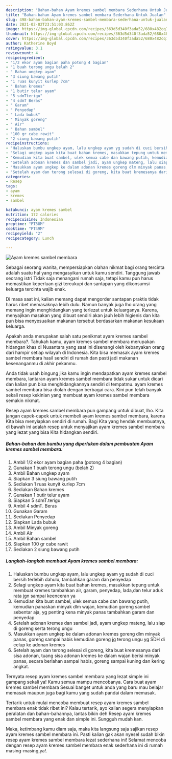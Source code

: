 ```yaml
---
description: "Bahan-bahan Ayam kremes sambel membara Sederhana Untuk Jualan"
title: "Bahan-bahan Ayam kremes sambel membara Sederhana Untuk Jualan"
slug: 498-bahan-bahan-ayam-kremes-sambel-membara-sederhana-untuk-jualan
date: 2021-02-02T23:51:03.862Z
image: https://img-global.cpcdn.com/recipes/363d5d340f3ada52/680x482cq70/ayam-kremes-sambel-membara-foto-resep-utama.jpg
thumbnail: https://img-global.cpcdn.com/recipes/363d5d340f3ada52/680x482cq70/ayam-kremes-sambel-membara-foto-resep-utama.jpg
cover: https://img-global.cpcdn.com/recipes/363d5d340f3ada52/680x482cq70/ayam-kremes-sambel-membara-foto-resep-utama.jpg
author: Katherine Boyd
ratingvalue: 3.1
reviewcount: 4
recipeingredient:
- "1/2 ekor ayam bagian paha potong 4 bagian"
- "1 buah terong ungu belah 2"
- " Bahan ungkep ayam"
- "3 siung bawang putih"
- "1 ruas kunyit kurlep 7cm"
- " Bahan kremes"
- "1 butir telur ayam"
- "5 sdmTterigu"
- "4 sdmT Beras"
- " Garam"
- " Penyedap"
- " Lada bubuk"
- " Minyak goreng"
- " Air"
- " Bahan sambel"
- "100 gr cabe rawit"
- "2 siung bawang putih"
recipeinstructions:
- "Haluskan bumbu ungkep ayam, lalu ungkep ayam yg sudah di cuci bersih terlebih dahulu, tambahkan garam dan penyedap"
- "Selagi ungkep ayam kita buat bahan kremes, masukkan tepung untuk membuat kremes tambahkan air, garam, penyedap, lada,dan telur aduk rata jgn sampai keenceran ya"
- "Kemudian kita buat sambel, ulek semua cabe dan bawang putih, kemudian panaskan minyak dlm wajan, kemudian goreng sambel sebentar aja, yg penting kena minyak panas tambahkan garam dan penyedap"
- "Setelah adonan kremes dan sambel jadi, ayam ungkep mateng, lalu siap di goreng serta terong ungu"
- "Masukkan ayam ungkep ke dalam adonan kremes goreng dlm minyak panas, goreng sampai habis kemudian goreng jg terong ungu yg SDH di celup ke adonan kremes"
- "Setelah ayam dan terong selesai di goreng, kita buat kremesanya dari sisa adonan, tuang sisa adonan kremes ke dalam wajan berisi minyak panas, secara berlahan sampai habis, goreng sampai kuning dan kering angkat."
categories:
- Resep
tags:
- ayam
- kremes
- sambel

katakunci: ayam kremes sambel 
nutrition: 172 calories
recipecuisine: Indonesian
preptime: "PT38M"
cooktime: "PT49M"
recipeyield: "2"
recipecategory: Lunch

---
```



![Ayam kremes sambel membara](https://img-global.cpcdn.com/recipes/363d5d340f3ada52/680x482cq70/ayam-kremes-sambel-membara-foto-resep-utama.jpg)

Sebagai seorang wanita, mempersiapkan olahan nikmat bagi orang tercinta adalah suatu hal yang mengasyikan untuk kamu sendiri. Tanggung jawab seorang istri Tidak saja menangani rumah saja, tetapi kamu pun harus memastikan keperluan gizi tercukupi dan santapan yang dikonsumsi keluarga tercinta wajib enak.

Di masa  saat ini, kalian memang dapat mengorder santapan praktis tidak harus ribet memasaknya lebih dulu. Namun banyak juga lho orang yang memang ingin menghidangkan yang terlezat untuk keluarganya. Karena, menyajikan masakan yang dibuat sendiri akan jauh lebih higienis dan kita pun bisa menyesuaikan makanan tersebut berdasarkan makanan kesukaan keluarga. 



Apakah anda merupakan salah satu penikmat ayam kremes sambel membara?. Tahukah kamu, ayam kremes sambel membara merupakan hidangan khas di Nusantara yang saat ini disenangi oleh kebanyakan orang dari hampir setiap wilayah di Indonesia. Kita bisa memasak ayam kremes sambel membara hasil sendiri di rumah dan pasti jadi makanan kesenanganmu di akhir pekanmu.

Anda tidak usah bingung jika kamu ingin mendapatkan ayam kremes sambel membara, lantaran ayam kremes sambel membara tidak sukar untuk dicari dan kalian pun bisa menghidangkannya sendiri di tempatmu. ayam kremes sambel membara bisa diolah dengan berbagai cara. Kini pun telah banyak sekali resep kekinian yang membuat ayam kremes sambel membara semakin nikmat.

Resep ayam kremes sambel membara pun gampang untuk dibuat, lho. Kita jangan capek-capek untuk membeli ayam kremes sambel membara, karena Kita bisa menyiapkan sendiri di rumah. Bagi Kita yang hendak membuatnya, di bawah ini adalah resep untuk menyajikan ayam kremes sambel membara yang lezat yang bisa Kita hidangkan sendiri.

<!--inarticleads1-->

##### Bahan-bahan dan bumbu yang diperlukan dalam pembuatan Ayam kremes sambel membara:

1. Ambil 1/2 ekor ayam bagian paha (potong 4 bagian)
1. Gunakan 1 buah terong ungu (belah 2)
1. Ambil  Bahan ungkep ayam
1. Siapkan 3 siung bawang putih
1. Sediakan 1 ruas kunyit kurlep 7cm
1. Sediakan  Bahan kremes
1. Gunakan 1 butir telur ayam
1. Siapkan 5 sdmT.terigu
1. Ambil 4 sdmT. Beras
1. Gunakan  Garam
1. Sediakan  Penyedap
1. Siapkan  Lada bubuk
1. Ambil  Minyak goreng
1. Ambil  Air
1. Ambil  Bahan sambel
1. Siapkan 100 gr cabe rawit
1. Sediakan 2 siung bawang putih




<!--inarticleads2-->

##### Langkah-langkah membuat Ayam kremes sambel membara:

1. Haluskan bumbu ungkep ayam, lalu ungkep ayam yg sudah di cuci bersih terlebih dahulu, tambahkan garam dan penyedap
1. Selagi ungkep ayam kita buat bahan kremes, masukkan tepung untuk membuat kremes tambahkan air, garam, penyedap, lada,dan telur aduk rata jgn sampai keenceran ya
1. Kemudian kita buat sambel, ulek semua cabe dan bawang putih, kemudian panaskan minyak dlm wajan, kemudian goreng sambel sebentar aja, yg penting kena minyak panas tambahkan garam dan penyedap
1. Setelah adonan kremes dan sambel jadi, ayam ungkep mateng, lalu siap di goreng serta terong ungu
1. Masukkan ayam ungkep ke dalam adonan kremes goreng dlm minyak panas, goreng sampai habis kemudian goreng jg terong ungu yg SDH di celup ke adonan kremes
1. Setelah ayam dan terong selesai di goreng, kita buat kremesanya dari sisa adonan, tuang sisa adonan kremes ke dalam wajan berisi minyak panas, secara berlahan sampai habis, goreng sampai kuning dan kering angkat.




Ternyata resep ayam kremes sambel membara yang lezat simple ini gampang sekali ya! Kamu semua mampu mencobanya. Cara buat ayam kremes sambel membara Sesuai banget untuk anda yang baru mau belajar memasak maupun juga bagi kamu yang sudah pandai dalam memasak.

Tertarik untuk mulai mencoba membuat resep ayam kremes sambel membara enak tidak ribet ini? Kalau tertarik, ayo kalian segera menyiapkan peralatan dan bahan-bahannya, lantas bikin deh Resep ayam kremes sambel membara yang enak dan simple ini. Sungguh mudah kan. 

Maka, ketimbang kamu diam saja, maka kita langsung saja sajikan resep ayam kremes sambel membara ini. Pasti kalian gak akan nyesel sudah bikin resep ayam kremes sambel membara lezat sederhana ini! Selamat mencoba dengan resep ayam kremes sambel membara enak sederhana ini di rumah masing-masing,ya!.

